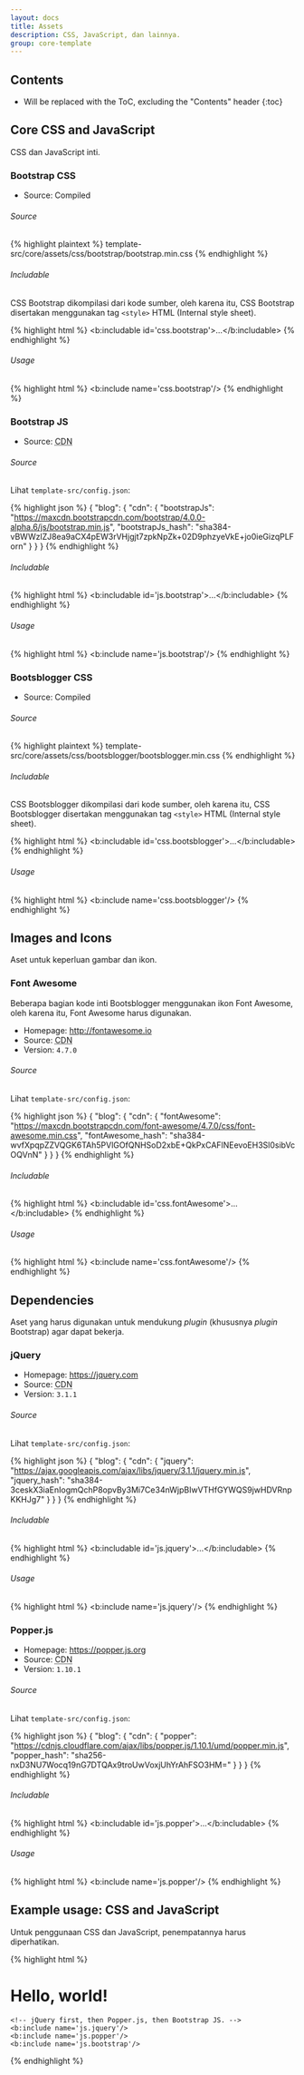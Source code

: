 ```yaml
---
layout: docs
title: Assets
description: CSS, JavaScript, dan lainnya.
group: core-template
---
```


## Contents

* Will be replaced with the ToC, excluding the "Contents" header
{:toc}

## Core CSS and JavaScript

CSS dan JavaScript inti.

### Bootstrap CSS

- Source: Compiled

###### Source

{% highlight plaintext %}
template-src/core/assets/css/bootstrap/bootstrap.min.css
{% endhighlight %}

###### Includable

CSS Bootstrap dikompilasi dari kode sumber, oleh karena itu, CSS Bootstrap disertakan menggunakan tag `<style>` HTML (Internal style sheet).

{% highlight html %}
<b:includable id='css.bootstrap'>...</b:includable>
{% endhighlight %}

###### Usage

{% highlight html %}
<b:include name='css.bootstrap'/>
{% endhighlight %}

### Bootstrap JS

- Source: <abbr title="Content Delivery Network">CDN</abbr>

###### Source

Lihat `template-src/config.json`:

{% highlight json %}
{
  "blog": {
    "cdn": {
      "bootstrapJs": "https://maxcdn.bootstrapcdn.com/bootstrap/4.0.0-alpha.6/js/bootstrap.min.js",
      "bootstrapJs_hash": "sha384-vBWWzlZJ8ea9aCX4pEW3rVHjgjt7zpkNpZk+02D9phzyeVkE+jo0ieGizqPLForn"
    }
  }
}
{% endhighlight %}

###### Includable

{% highlight html %}
<b:includable id='js.bootstrap'>...</b:includable>
{% endhighlight %}

###### Usage

{% highlight html %}
<b:include name='js.bootstrap'/>
{% endhighlight %}

### Bootsblogger CSS

- Source: Compiled

###### Source

{% highlight plaintext %}
template-src/core/assets/css/bootsblogger/bootsblogger.min.css
{% endhighlight %}

###### Includable

CSS Bootsblogger dikompilasi dari kode sumber, oleh karena itu, CSS Bootsblogger disertakan menggunakan tag `<style>` HTML (Internal style sheet).

{% highlight html %}
<b:includable id='css.bootsblogger'>...</b:includable>
{% endhighlight %}

###### Usage

{% highlight html %}
<b:include name='css.bootsblogger'/>
{% endhighlight %}

## Images and Icons

Aset untuk keperluan gambar dan ikon.

### Font Awesome

Beberapa bagian kode inti Bootsblogger menggunakan ikon Font Awesome, oleh karena itu, Font Awesome harus digunakan.

- Homepage: <http://fontawesome.io>
- Source: <abbr title="Content Delivery Network">CDN</abbr>
- Version: `4.7.0`

###### Source

Lihat `template-src/config.json`:

{% highlight json %}
{
  "blog": {
    "cdn": {
      "fontAwesome": "https://maxcdn.bootstrapcdn.com/font-awesome/4.7.0/css/font-awesome.min.css",
      "fontAwesome_hash": "sha384-wvfXpqpZZVQGK6TAh5PVlGOfQNHSoD2xbE+QkPxCAFlNEevoEH3Sl0sibVcOQVnN"
    }
  }
}
{% endhighlight %}

###### Includable

{% highlight html %}
<b:includable id='css.fontAwesome'>...</b:includable>
{% endhighlight %}

###### Usage

{% highlight html %}
<b:include name='css.fontAwesome'/>
{% endhighlight %}

## Dependencies

Aset yang harus digunakan untuk mendukung *plugin* (khususnya *plugin* Bootstrap) agar dapat bekerja.

### jQuery

- Homepage: <https://jquery.com>
- Source: <abbr title="Content Delivery Network">CDN</abbr>
- Version: `3.1.1`

###### Source

Lihat `template-src/config.json`:

{% highlight json %}
{
  "blog": {
    "cdn": {
      "jquery": "https://ajax.googleapis.com/ajax/libs/jquery/3.1.1/jquery.min.js",
      "jquery_hash": "sha384-3ceskX3iaEnIogmQchP8opvBy3Mi7Ce34nWjpBIwVTHfGYWQS9jwHDVRnpKKHJg7"
    }
  }
}
{% endhighlight %}

###### Includable

{% highlight html %}
<b:includable id='js.jquery'>...</b:includable>
{% endhighlight %}

###### Usage

{% highlight html %}
<b:include name='js.jquery'/>
{% endhighlight %}

### Popper.js

- Homepage: <https://popper.js.org>
- Source: <abbr title="Content Delivery Network">CDN</abbr>
- Version: `1.10.1`

###### Source

Lihat `template-src/config.json`:

{% highlight json %}
{
  "blog": {
    "cdn": {
      "popper": "https://cdnjs.cloudflare.com/ajax/libs/popper.js/1.10.1/umd/popper.min.js",
      "popper_hash": "sha256-nxD3NU7Wocq19nG7DTQAx9troUwVoxjUhYrAhFSO3HM="
    }
  }
}
{% endhighlight %}

###### Includable

{% highlight html %}
<b:includable id='js.popper'>...</b:includable>
{% endhighlight %}

###### Usage

{% highlight html %}
<b:include name='js.popper'/>
{% endhighlight %}

## Example usage: CSS and JavaScript

Untuk penggunaan CSS dan JavaScript, penempatannya harus diperhatikan.

{% highlight html %}
<!DOCTYPE html>
<html lang="en">
  <head>
    <!-- Bootstrap CSS first, then Bootsblogger CSS, then Font Awesome. -->
    <b:include name='css.bootstrap'/>
    <b:include name='css.bootsblogger'/>
    <b:include name='css.fontAwesome'/>
  </head>
  <body>
    <h1>Hello, world!</h1>

    <!-- jQuery first, then Popper.js, then Bootstrap JS. -->
    <b:include name='js.jquery'/>
    <b:include name='js.popper'/>
    <b:include name='js.bootstrap'/>
  </body>
</html>
{% endhighlight %}
